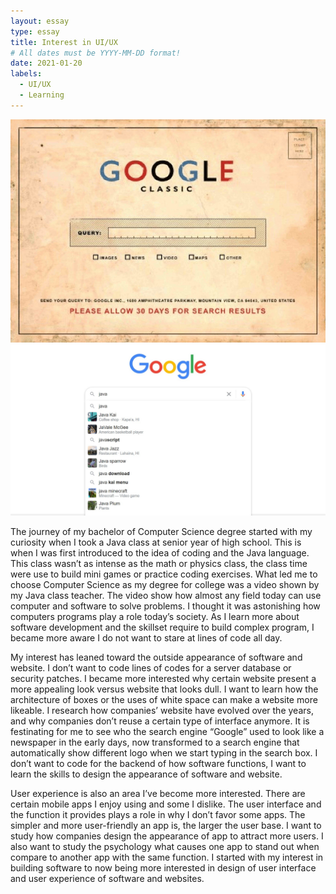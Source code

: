 ```yaml
---
layout: essay
type: essay
title: Interest in UI/UX
# All dates must be YYYY-MM-DD format!
date: 2021-01-20
labels:
  - UI/UX
  - Learning
---
```


<img class="ui medium left image" src="../images/old google.jpg">
<img class="ui medium left image" src="../images/search.jpg">


The journey of my bachelor of Computer Science degree started with my curiosity when I took a Java class at senior year of high school. This is when I was first introduced to the idea of coding and the Java language. This class wasn’t as intense as the math or physics class, the class time were use to build mini games or practice coding exercises. What led me to choose Computer Science as my degree for college was a video shown by my Java class teacher. The video show how almost any field today can use computer and software to solve problems. I thought it was astonishing how computers programs play a role today’s society. As I learn more about software development and the skillset require to build complex program, I became more aware I do not want to stare at lines of code all day. 

My interest has leaned toward the outside appearance of software and website. I don’t want to code lines of codes for a server database or security patches. I became more interested why certain website present a more appealing look versus website that looks dull. I want to learn how the architecture of boxes or the uses of white space can make a website more likeable. I research how companies’ website have evolved over the years, and why companies don’t reuse a certain type of interface anymore. It is festinating for me to see who the search engine “Google” used to look like a newspaper in the early days, now transformed to a search engine that automatically show different logo when we start typing in the search box. I don’t want to code for the backend of how software functions, I want to learn the skills to design the appearance of software and website. 

User experience is also an area I’ve become more interested. There are certain mobile apps I enjoy using and some I dislike. The user interface and the function it provides plays a role in why I don’t favor some apps. The simpler and more user-friendly an app is, the larger the user base. I want to study how companies design the appearance of app to attract more users. I also want to study the psychology what causes one app to stand out when compare to another app with the same function. I started with my interest in building software to now being more interested in design of user interface and user experience of software and websites.

